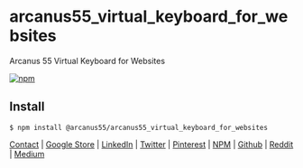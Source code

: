 # arcanus55_virtual_keyboard_for_websites
Arcanus 55 Virtual Keyboard for Websites

[![npm](https://img.shields.io/npm/v/npm.svg?style=popout)](https://www.npmjs.com/~arcanus55)

## Install

```
$ npm install @arcanus55/arcanus55_virtual_keyboard_for_websites
```

[Contact](https://www.arcanus55.com/) | 
[Google Store](https://chrome.google.com/webstore/detail/arcanus-55-on-screen-virt/mihhlebmndngilcmhkcedaldhpmcapic) | 
[LinkedIn](https://www.linkedin.com/company/arcanus-55/) | 
[Twitter](https://twitter.com/arcanus_55) | 
[Pinterest](https://www.pinterest.com/arcanus55/) | 
[NPM](https://www.npmjs.com/~arcanus55) | 
[Github](https://github.com/arcanus55) | 
[Reddit](https://www.reddit.com/user/arcanus55) | 
[Medium](https://medium.com/@arcanus55)
